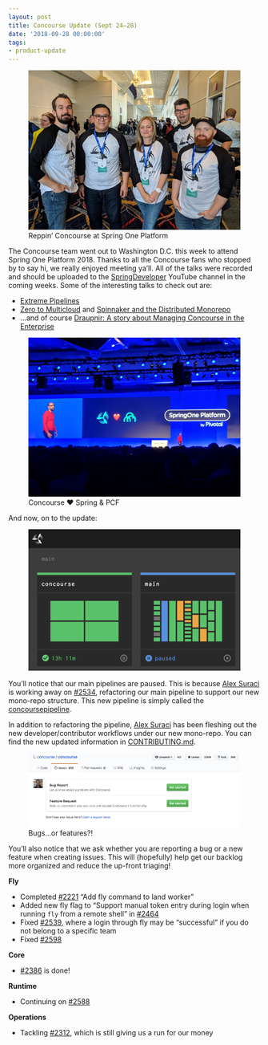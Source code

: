 ```yaml
---
layout: post
title: Concourse Update (Sept 24–28)
date: '2018-09-28 00:00:00'
tags:
- product-update
---
```


<figure class="kg-card kg-image-card kg-card-hascaption"><img src="assets/images/downloaded_images/Concourse-Update--Sept-24-28-/1-hrYofU4YBkZ9SWkt4fUPZA.jpeg" class="kg-image" alt loading="lazy"><figcaption>Reppin’ Concourse at Spring One Platform</figcaption></figure>

The Concourse team went out to Washington D.C. this week to attend Spring One Platform 2018. Thanks to all the Concourse fans who stopped by to say hi, we really enjoyed meeting ya’ll. All of the talks were recorded and should be uploaded to the [SpringDeveloper](https://www.youtube.com/user/SpringSourceDev/videos) YouTube channel in the coming weeks. Some of the interesting talks to check out are:

- [Extreme Pipelines](https://springoneplatform.io/2018/sessions/extreme-pipelines)
- [Zero to Multicloud](https://springoneplatform.io/2018/sessions/zero-to-multi-cloud) and [Spinnaker and the Distributed Monorepo](https://springoneplatform.io/2018/sessions/spinnaker-and-the-distributed-monorepo)
- …and of course [Draupnir: A story about Managing Concourse in the Enterprise](https://springoneplatform.io/2018/sessions/draupnir-a-story-about-managing-concourse-in-the-enterprise)
<figure class="kg-card kg-image-card kg-card-hascaption"><img src="assets/images/downloaded_images/Concourse-Update--Sept-24-28-/1-syqGOwSEdWFE5CvrkZT-Kg.jpeg" class="kg-image" alt loading="lazy"><figcaption>Concourse ❤ Spring &amp; PCF</figcaption></figure>

And now, on to the update:

<figure class="kg-card kg-image-card"><img src="assets/images/downloaded_images/Concourse-Update--Sept-24-28-/1-kTNsddsROpolUBj1oiJ6Mg.png" class="kg-image" alt loading="lazy"></figure>

You’ll notice that our main pipelines are paused. This is because [Alex Suraci](https://medium.com/u/263a63b2f209) is working away on [#2534](https://github.com/concourse/concourse/issues/2534), refactoring our main pipeline to support our new mono-repo structure. This new pipeline is simply called the [concourse](https://ci.concourse-ci.org/teams/main/pipelines/concourse)[pipeline](https://ci.concourse-ci.org/teams/main/pipelines/concourse).

In addition to refactoring the pipeline, [Alex Suraci](https://medium.com/u/263a63b2f209) has been fleshing out the new developer/contributor workflows under our new mono-repo. You can find the new updated information in [CONTRIBUTING.md](https://github.com/concourse/concourse/blob/master/.github/CONTRIBUTING.md).

<figure class="kg-card kg-image-card kg-card-hascaption"><img src="assets/images/downloaded_images/Concourse-Update--Sept-24-28-/1-f2DIMOJRMC4Cm8YG-iWGXw.png" class="kg-image" alt loading="lazy"><figcaption>Bugs…or features?!</figcaption></figure>

You’ll also notice that we ask whether you are reporting a bug or a new feature when creating issues. This will (hopefully) help get our backlog more organized and reduce the up-front triaging!

**Fly**

- Completed [#2221](https://github.com/concourse/concourse/issues/2221) “Add fly command to land worker”
- Added new fly flag to “Support manual token entry during login when running `fly` from a remote shell” in [#2464](https://github.com/concourse/concourse/issues/2464)
- Fixed [#2539](https://github.com/concourse/concourse/issues/2539), where a login through fly may be “successful” if you do not belong to a specific team
- Fixed [#2598](https://github.com/concourse/concourse/issues/2598)

**Core**

- [#2386](https://github.com/concourse/concourse/issues/2386) is done!

**Runtime**

- Continuing on [#2588](https://github.com/concourse/concourse/issues/2588)

**Operations**

- Tackling [#2312](https://github.com/concourse/concourse/issues/2312), which is still giving us a run for our money
